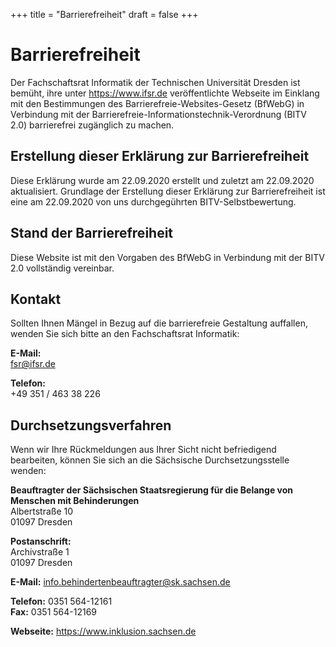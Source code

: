 +++
title = "Barrierefreiheit"
draft = false
+++

# Barrierefreiheit

Der Fachschaftsrat Informatik der Technischen Universität Dresden ist bemüht, ihre unter https://www.ifsr.de veröffentlichte Webseite im Einklang mit den Bestimmungen des Barrierefreie-Websites-Gesetz (BfWebG) in Verbindung mit der Barrierefreie-Informationstechnik-Verordnung (BITV 2.0) barrierefrei zugänglich zu machen.

## Erstellung dieser Erklärung zur Barrierefreiheit

Diese Erklärung wurde am 22.09.2020 erstellt und zuletzt am 22.09.2020 aktualisiert. Grundlage der Erstellung dieser Erklärung zur Barrierefreiheit ist eine am 22.09.2020 von uns durchgegührten BITV-Selbstbewertung.

## Stand der Barrierefreiheit

Diese Website ist mit den Vorgaben des BfWebG in Verbindung mit der BITV 2.0 vollständig vereinbar.

## Kontakt

Sollten Ihnen Mängel in Bezug auf die barrierefreie Gestaltung auffallen, wenden Sie sich bitte an den Fachschaftsrat Informatik:

**E-Mail:**  
fsr@ifsr.de

**Telefon:**  
+49 351 / 463 38 226

## Durchsetzungsverfahren

Wenn wir Ihre Rückmeldungen aus Ihrer Sicht nicht befriedigend bearbeiten, können Sie sich an die Sächsische Durchsetzungsstelle wenden:

**Beauftragter der Sächsischen Staatsregierung für die Belange von Menschen mit Behinderungen**  
Albertstraße 10  
01097 Dresden

**Postanschrift:**  
Archivstraße 1  
01097 Dresden

**E-Mail:** info.behindertenbeauftragter@sk.sachsen.de

**Telefon:** 0351 564-12161  
**Fax:** 0351 564-12169

**Webseite:** https://www.inklusion.sachsen.de